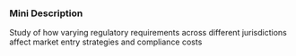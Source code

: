 ### Mini Description

Study of how varying regulatory requirements across different jurisdictions affect market entry strategies and compliance costs
